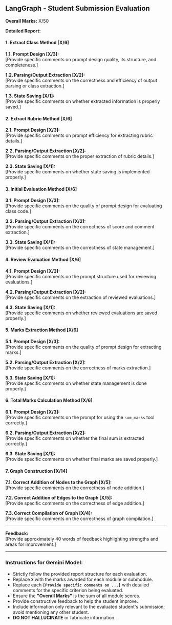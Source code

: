 ## LangGraph - Student Submission Evaluation

**Overall Marks:** X/50

**Detailed Report:**

#### 1. Extract Class Method [X/6]
**1.1. Prompt Design [X/3]:**  
[Provide specific comments on prompt design quality, its structure, and completeness.]

**1.2. Parsing/Output Extraction [X/2]:**  
[Provide specific comments on the correctness and efficiency of output parsing or class extraction.]

**1.3. State Saving [X/1]:**  
[Provide specific comments on whether extracted information is properly saved.]

#### 2. Extract Rubric Method [X/6]
**2.1. Prompt Design [X/3]:**  
[Provide specific comments on prompt efficiency for extracting rubric details.]

**2.2. Parsing/Output Extraction [X/2]:**  
[Provide specific comments on the proper extraction of rubric details.]

**2.3. State Saving [X/1]:**  
[Provide specific comments on whether state saving is implemented properly.]

#### 3. Initial Evaluation Method [X/6]
**3.1. Prompt Design [X/3]:**  
[Provide specific comments on the quality of prompt design for evaluating class code.]

**3.2. Parsing/Output Extraction [X/2]:**  
[Provide specific comments on the correctness of score and comment extraction.]

**3.3. State Saving [X/1]:**  
[Provide specific comments on the correctness of state management.]

#### 4. Review Evaluation Method [X/6]
**4.1. Prompt Design [X/3]:**  
[Provide specific comments on the prompt structure used for reviewing evaluations.]

**4.2. Parsing/Output Extraction [X/2]:**  
[Provide specific comments on the extraction of reviewed evaluations.]

**4.3. State Saving [X/1]:**  
[Provide specific comments on whether reviewed evaluations are saved properly.]

#### 5. Marks Extraction Method [X/6]
**5.1. Prompt Design [X/3]:**  
[Provide specific comments on the quality of prompt design for extracting marks.]

**5.2. Parsing/Output Extraction [X/2]:**  
[Provide specific comments on the correctness of marks extraction.]

**5.3. State Saving [X/1]:**  
[Provide specific comments on whether state management is done properly.]

#### 6. Total Marks Calculation Method [X/6]
**6.1. Prompt Design [X/3]:**  
[Provide specific comments on the prompt for using the `sum_marks` tool correctly.]

**6.2. Parsing/Output Extraction [X/2]:**  
[Provide specific comments on whether the final sum is extracted correctly.]

**6.3. State Saving [X/1]:**  
[Provide specific comments on whether final marks are saved properly.]

#### 7. Graph Construction [X/14]
**7.1. Correct Addition of Nodes to the Graph [X/5]:**  
[Provide specific comments on the correctness of node addition.]

**7.2. Correct Addition of Edges to the Graph [X/5]:**  
[Provide specific comments on the correctness of edge addition.]

**7.3. Correct Compilation of Graph [X/4]:**  
[Provide specific comments on the correctness of graph compilation.]

---

**Feedback:**  
[Provide approximately 40 words of feedback highlighting strengths and areas for improvement.]

---

### **Instructions for Gemini Model**:
- Strictly follow the provided report structure for each evaluation.
- Replace **`X`** with the marks awarded for each module or submodule.
- Replace each **`[Provide specific comments on ...]`** with detailed comments for the specific criterion being evaluated.
- Ensure the **"Overall Marks"** is the sum of all module scores.
- Provide constructive feedback to help the student improve.
- Include information only relevant to the evaluated student's submission; avoid mentioning any other student.
- **DO NOT HALLUCINATE** or fabricate information.
